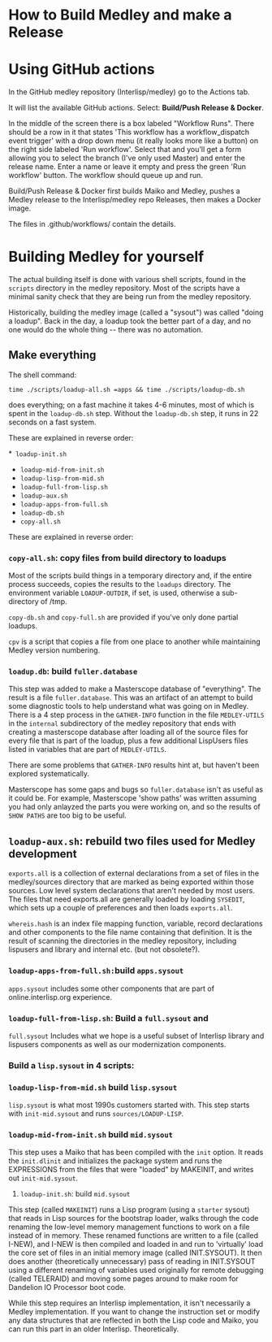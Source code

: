 # How to Build Medley and make a Release

# Using GitHub actions

In the GitHub medley repository (Interlisp/medley) go to the Actions tab.

It will list the available GitHub actions.
Select: **Build/Push Release & Docker**. 

In the middle of the screen there is a box labeled "Workflow Runs".
There should be a row in it that states 'This workflow has a workflow_dispatch event trigger' with a drop down menu (it really looks more like a button) on the right side labeled 'Run workflow'.  Select that and you'll get a form allowing you to select the branch (I've only used Master) and enter the release name.  Enter a name or leave it empty and press the green 'Run workflow' button. The workflow should queue up and run.  

Build/Push Release & Docker first builds Maiko and Medley, pushes a Medley release to the Interlisp/medley repo Releases, then makes a Docker image.

The files in .github/workflows/ contain the details.
<!-- 
The workflow pulls the latest Maiko image from Docker Hub and the Release Assets from the latest Medley release, generally defined as medley-YYMMDD.  The Medley Docker image adds in Tight VNC Server and retrieves the two tarballs associated with a release, one containing the sysouts and the other the other needed files source, fonts, etc.  The contents are uncompressed and loaded into the Medley directory structure.
-->

# Building Medley for yourself

The actual building itself is done with various shell scripts, found in the `scripts` directory in the medley repository. Most of the scripts have a minimal sanity check that they are being run from the medley repository.

Historically, building the medley image (called a "sysout") was called "doing a loadup".  Back in the day, a loadup took the better part of a day, and no one would do the whole thing -- there was no automation.

## Make everything

The shell command:
```
time ./scripts/loadup-all.sh =apps && time ./scripts/loadup-db.sh
```
does everything; on a fast machine it takes 4-6 minutes, most of which is spent in the `loadup-db.sh` step. Without the `loadup-db.sh` step, it runs in 22 seconds on a fast system.

These are explained in reverse order:

*` loadup-init.sh` 
* `loadup-mid-from-init.sh`
* `loadup-lisp-from-mid.sh` 
* `loadup-full-from-lisp.sh`
* `loadup-aux.sh`
* `loadup-apps-from-full.sh`
* `loadup-db.sh`
* `copy-all.sh`

These are explained in reverse order:

### `copy-all.sh`: copy files from build directory to loadups

Most of the scripts build things in a temporary directory and, if the entire process succeeds, copies the results to the `loadups` directory. The environment variable `LOADUP-OUTDIR`, if set, is used, otherwise a sub-directory of /tmp.

`copy-db.sh` and `copy-full.sh` are provided if you've only done partial loadups.

`cpv` is a script that copies a file from one place to another while maintaining Medley version numbering.

### `loadup.db`: build `fuller.database`

This step was added to make a Masterscope database of "everything". The result is a file `fuller.database`. This was an artifact of an attempt to build some diagnostic tools to help understand what was going on in Medley.  There is a 4 step process in the `GATHER-INFO` function in the file `MEDLEY-UTILS` in the `internal` subdirectory of the medley repository that ends with creating a masterscope database after loading all of the source files for every file that is part of the loadup, plus a few additional LispUsers files listed in variables that are part of `MEDLEY-UTILS`.

There are some problems that `GATHER-INFO` results hint at, but haven't been explored systematically.

Masterscope has some gaps and bugs so `fuller.database` isn't as useful as it could be. For example, Masterscope 'show paths' was written assuming you had only anlayzed the parts you were working on, and so the results of `SHOW PATHS` are too big to be useful.

## `loadup-aux.sh`: rebuild two files used for Medley development

`exports.all` is a collection of external declarations from a set of files in the medley/sources directory that are marked as being exported within those sources. Low level system declarations that aren't needed by most users. The files that need exports.all are generally loaded by loading `SYSEDIT`, which sets up a couple of preferences and then loads `exports.all`. 

`whereis.hash` is an index file mapping function, variable, record declarations and other components to the file name containing that definition. It is the result of scanning the directories in the medley repository, including lispusers and library and internal etc. (but not obsolete?).

### `loadup-apps-from-full.sh:`build `apps.sysout`

`apps.sysout` includes some other components that are part of online.interlisp.org experience.

### `loadup-full-from-lisp.sh`: Build a `full.sysout` and

`full.sysout` Includes what we hope is a useful subset of Interlisp library and lispusers components as well as our modernization components.


### Build a `lisp.sysout` in 4 scripts:

### `loadup-lisp-from-mid.sh` build `lisp.sysout`

`lisp.sysout` is what most 1990s customers started with. This step starts with `init-mid.sysout` and runs `sources/LOADUP-LISP`.

### `loadup-mid-from-init.sh` build `mid.sysout`

This step uses a Maiko that has been compiled with the `init` option. It reads the `init.dlinit` and initializes the package system and runs the EXPRESSIONS from the files that were "loaded" by MAKEINIT, and writes out `init-mid.sysout`.

1. `loadup-init.sh`: build `mid.sysout`

This step (called `MAKEINIT`) runs a Lisp program (using a `starter` sysout) that reads in Lisp sources for the bootstrap loader, walks through the code renaming the low-level memory management functions to work on a file instead of in memory. These renamed functions are written to a file (called I-NEW), and I-NEW is then compiled and loaded in and run to 'virtually' load the core set of files in an initial memory image (called INIT.SYSOUT). It then does another (theoretically unnecessary) pass of reading in INIT.SYSOUT using a different renaming of variables used originally for remote debugging (called TELERAID) and moving some pages around to make room for Dandelion IO Processor boot code. 

While this step requires an Interlisp implementation, it isn't necessarily a Medley implementation. If  you want to change the instruction set or modify any data structures that are reflected in both the Lisp code and Maiko, you can run this part in an older Interlisp. Theoretically.


